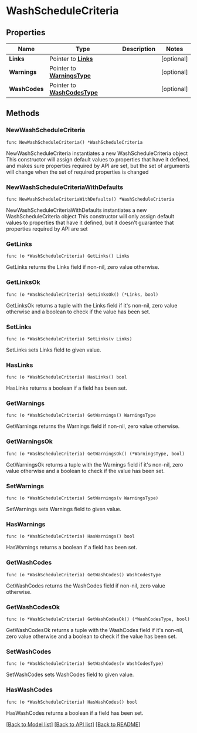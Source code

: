 # WashScheduleCriteria

## Properties

Name | Type | Description | Notes
------------ | ------------- | ------------- | -------------
**Links** | Pointer to [**Links**](Links.md) |  | [optional] 
**Warnings** | Pointer to [**WarningsType**](WarningsType.md) |  | [optional] 
**WashCodes** | Pointer to [**WashCodesType**](WashCodesType.md) |  | [optional] 

## Methods

### NewWashScheduleCriteria

`func NewWashScheduleCriteria() *WashScheduleCriteria`

NewWashScheduleCriteria instantiates a new WashScheduleCriteria object
This constructor will assign default values to properties that have it defined,
and makes sure properties required by API are set, but the set of arguments
will change when the set of required properties is changed

### NewWashScheduleCriteriaWithDefaults

`func NewWashScheduleCriteriaWithDefaults() *WashScheduleCriteria`

NewWashScheduleCriteriaWithDefaults instantiates a new WashScheduleCriteria object
This constructor will only assign default values to properties that have it defined,
but it doesn't guarantee that properties required by API are set

### GetLinks

`func (o *WashScheduleCriteria) GetLinks() Links`

GetLinks returns the Links field if non-nil, zero value otherwise.

### GetLinksOk

`func (o *WashScheduleCriteria) GetLinksOk() (*Links, bool)`

GetLinksOk returns a tuple with the Links field if it's non-nil, zero value otherwise
and a boolean to check if the value has been set.

### SetLinks

`func (o *WashScheduleCriteria) SetLinks(v Links)`

SetLinks sets Links field to given value.

### HasLinks

`func (o *WashScheduleCriteria) HasLinks() bool`

HasLinks returns a boolean if a field has been set.

### GetWarnings

`func (o *WashScheduleCriteria) GetWarnings() WarningsType`

GetWarnings returns the Warnings field if non-nil, zero value otherwise.

### GetWarningsOk

`func (o *WashScheduleCriteria) GetWarningsOk() (*WarningsType, bool)`

GetWarningsOk returns a tuple with the Warnings field if it's non-nil, zero value otherwise
and a boolean to check if the value has been set.

### SetWarnings

`func (o *WashScheduleCriteria) SetWarnings(v WarningsType)`

SetWarnings sets Warnings field to given value.

### HasWarnings

`func (o *WashScheduleCriteria) HasWarnings() bool`

HasWarnings returns a boolean if a field has been set.

### GetWashCodes

`func (o *WashScheduleCriteria) GetWashCodes() WashCodesType`

GetWashCodes returns the WashCodes field if non-nil, zero value otherwise.

### GetWashCodesOk

`func (o *WashScheduleCriteria) GetWashCodesOk() (*WashCodesType, bool)`

GetWashCodesOk returns a tuple with the WashCodes field if it's non-nil, zero value otherwise
and a boolean to check if the value has been set.

### SetWashCodes

`func (o *WashScheduleCriteria) SetWashCodes(v WashCodesType)`

SetWashCodes sets WashCodes field to given value.

### HasWashCodes

`func (o *WashScheduleCriteria) HasWashCodes() bool`

HasWashCodes returns a boolean if a field has been set.


[[Back to Model list]](../README.md#documentation-for-models) [[Back to API list]](../README.md#documentation-for-api-endpoints) [[Back to README]](../README.md)


